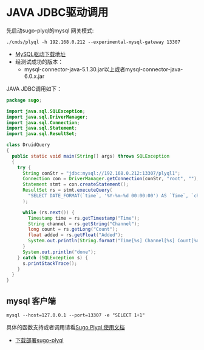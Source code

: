 
# JAVA JDBC驱动调用

先启动sugo-plyql的mysql 网关模式:
```
./cmds/plyql -h 192.168.0.212 --experimental-mysql-gateway 13307
```

- [MySQL驱动下载地址](https://search.maven.org/#search%7Cgav%7C1%7Cg:%22mysql%22%20AND%20a:%22mysql-connector-java%22)
- 经测试成功的版本：
  - mysql-connector-java-5.1.30.jar以上或者mysql-connector-java-6.0.x.jar 

JAVA JDBC调用如下：
```java
package sugo;

import java.sql.SQLException;
import java.sql.DriverManager;
import java.sql.Connection;
import java.sql.Statement;
import java.sql.ResultSet;

class DruidQuery
{
  public static void main(String[] args) throws SQLException
  {
    try {
      String conStr = "jdbc:mysql://192.168.0.212:13307/plyql1";
      Connection con = DriverManager.getConnection(conStr, "root", "");
      Statement stmt = con.createStatement();
      ResultSet rs = stmt.executeQuery(
        "SELECT DATE_FORMAT(`time`, '%Y-%m-%d 00:00:00') AS `Time`, `channel` AS `Channel`, `isNew` AS IsNew, SUM(count) AS Count, SUM(`added`)/100 AS 'Added' FROM wikipedia GROUP BY DATE_FORMAT(`time`, '%Y-%m-%d 00:00:00'), channel, isNew ORDER BY Count DESC LIMIT 5"
      );

      while (rs.next()) {
      	Timestamp time = rs.getTimestamp("Time");
        String channel = rs.getString("Channel");
        long count = rs.getLong("Count");
        float added = rs.getFloat("Added");
        System.out.println(String.format("Time[%s] Channel[%s] Count[%d] Added[%f]", time.toString(), channel, count, added));
      }
      System.out.println("done");
    } catch (SQLException s) {
      s.printStackTrace();
    }
  }
}
```

## mysql 客户端
```
mysql --host=127.0.0.1 --port=13307 -e "SELECT 1+1"
```
具体的函数支持或者调用请看[Sugo Plyql 使用文档](/developer/interfaces/sugo-plyql.md)

- [下载部署sugo-plyql](/developer/interfaces/download-plyql.md)
